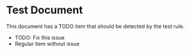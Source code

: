 # Test Document

This document has a TODO item that should be detected by the test rule.

- TODO: Fix this issue
- Regular item without issue